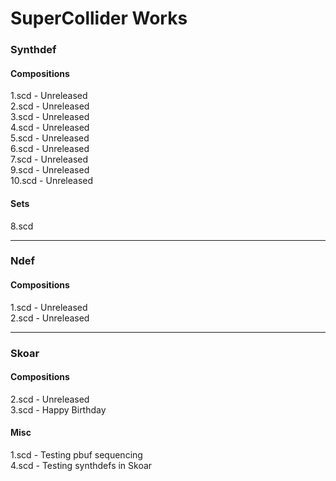 # SuperCollider Works

### Synthdef
#### Compositions
1.scd - Unreleased
<br>
2.scd - Unreleased
<br>
3.scd - Unreleased
<br>
4.scd - Unreleased
<br>
5.scd - Unreleased
<br>
6.scd - Unreleased
<br>
7.scd - Unreleased
<br>
9.scd - Unreleased
<br>
10.scd - Unreleased
#### Sets
8.scd

---
### Ndef
#### Compositions
1.scd - Unreleased
<br>
2.scd - Unreleased

---
### Skoar
#### Compositions
2.scd - Unreleased
<br>
3.scd - Happy Birthday
#### Misc
1.scd - Testing pbuf sequencing
<br>
4.scd - Testing synthdefs in Skoar
